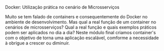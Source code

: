 Docker: Utilização prática no cenário de Microsserviços

Muito se tem falado de containers e consequentemente do Docker no ambiente de desenvolvimento. Mas qual a real função de um container no cenários de microsserviços? Qual a real função e quais exemplos práticos podem ser aplicados no dia a dia? Neste módulo final criamos container's com o objetivo de torna uma aplicação escalável, comforme a necessidade à obrigue a crescer ou diminuir. 
